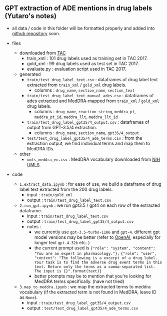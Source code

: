 ## GPT extraction of ADE mentions in drug labels (Yutaro's notes)

- all data / code in this folder will be formatted properly and added into [github repository](https://github.com/tatonetti-lab/onsides-task1) soon. 

- files 
    - downloaded from [TAC](https://bionlp.nlm.nih.gov/tac2017adversereactions/)
        - train_xml : 101 drug labels used as training set in TAC 2017.
        - gold_xml : 99 drug labels used as test set in TAC 2017. 
        - evaluate.py : evaluation script used in TAC 2017.
    - generated
        - `train/test_drug_label_text.csv` : dataframes of drug label text extracted from `train_xml` / `gold_xml` drug labels. 
            - columns : `drug_name`, `section_name`, `section_text`
        - `train/test_drug_label_text_manual_ades.csv` : dataframes of ades extracted and MedDRA-mapped from `train_xml` / `gold_xml` drug labels. 
            - columns : `drug_name`, `reaction_string`, `meddra_pt`, `meddra_pt_id`, `meddra_llt`, `meddra_llt_id`
        - `train/test_drug_label_gpt35/4_output.csv` : dataframes of output from GPT-3.5/4 extraction. 
            - columns : `drug_name`, `section_name`, `gpt35/4_output`
        - `test/test_drug_label_gpt35/4_ade_terms.csv` : from the extraction output, we find individual terms and map them to MedDRA IDs. 
    - other
        - `umls_meddra_en.csv` : MedDRA vocabulary downloaded from [NIH UMLS](https://www.nlm.nih.gov/research/umls/index.html).

- code
    - `1.extract_data.ipynb` : for ease of use, we build a dataframe of drug label text extracted from the 200 drug labels.
        - input : `train/gold_xml`
        - output : `train/test_drug_label_text.csv`
    - `2.run_gpt.ipynb` : we run gpt3.5 / gpt4 on each row of the extracted dataframe.
        - input : `train/test_drug_label_text.csv`
        - output : `train/test_drug_label_gpt35/4_output.csv`
        - notes : 
            - we currently use `gpt-3.5-turbo-1106` and `gpt-4`. different gpt model versions may be better (refer to [OpenAI](https://platform.openai.com/docs/models/overview), especially for longer text `gpt-4-32k` etc. )
            - the current prompt used is 
                `{"role": "system", "content": "You are an expert in pharmacology."},`
                `{"role": "user", "content": "The following is a excerpt of a drug label. Your task is to find the adverse drug event terms in this text. Return only the terms as a comma-separated list. The input is {}".format(text)}`
            - better prompts may be to mention that you're looking for MedDRA terms specifically. (have not tried)
    - `3.map_to_meddra.ipynb` : we map the extracted terms to meddra vocabulary (if the extracted term is not found in MedDRA, leave ID as `None`).
        - input : `train/test_drug_label_gpt35/4_output.csv`
        - output : `test/test_drug_label_gpt35/4_ade_terms.csv`